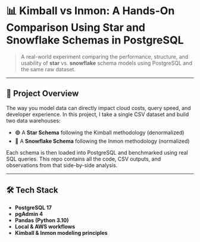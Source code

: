 # 📊 Kimball vs Inmon: A Hands-On Comparison Using Star and Snowflake Schemas in PostgreSQL

> A real-world experiment comparing the performance, structure, and usability of **star** vs. **snowflake** schema models using PostgreSQL and the same raw dataset.

---

## 📁 Project Overview

The way you model data can directly impact cloud costs, query speed, and developer experience. In this project, I take a single CSV dataset and build two data warehouses:

- 🟣 A **Star Schema** following the Kimball methodology (denormalized)
- 🔷 A **Snowflake Schema** following the Inmon methodology (normalized)

Each schema is then loaded into PostgreSQL and benchmarked using real SQL queries. This repo contains all the code, CSV outputs, and observations from that side-by-side analysis.

---

## 🛠️ Tech Stack

- **PostgreSQL 17**
- **pgAdmin 4**
- **Pandas (Python 3.10)**
- **Local & AWS workflows**
- **Kimball & Inmon modeling principles**
